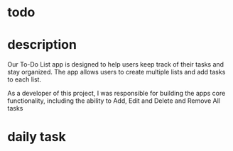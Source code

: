 # todo
# description 
Our To-Do List app is designed to help users keep track of their tasks and stay
organized. The app allows users to create multiple lists and add tasks to each list.

As a developer of this project, I was responsible for building the apps core functionality,
including the ability to Add, Edit and Delete and Remove All tasks

# daily task